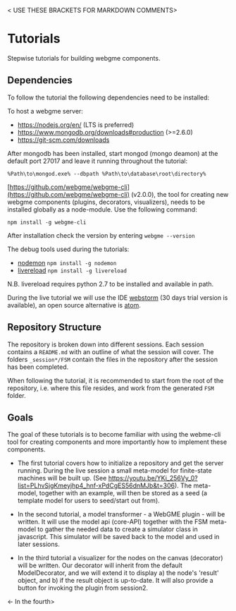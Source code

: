 < USE THESE BRACKETS FOR MARKDOWN COMMENTS>
# Tutorials
Stepwise tutorials for building webgme components.

## Dependencies
To follow the tutorial the following dependencies need to be installed:

To host a webgme server:
- https://nodejs.org/en/ (LTS is preferred)
- https://www.mongodb.org/downloads#production (>=2.6.0)
- https://git-scm.com/downloads

After mongodb has been installed, start mongod (mongo deamon) at the default port 27017 and leave it running throughout the
tutorial:
```
%Path\to\mongod.exe% --dbpath %Path\to\database\root\directory%
```

[https://github.com/webgme/webgme-cli](https://github.com/webgme/webgme-cli) (v2.0.0), the tool for creating new webgme components (plugins, decorators, visualizers), needs to be installed globally as a node-module. Use the following command:
```
npm install -g webgme-cli
```
After installation check the version by entering `webgme --version`


The debug tools used during the tutorials:
- [nodemon](https://github.com/remy/nodemon) `npm install -g nodemon`
- [livereload](https://www.npmjs.com/package/livereload) `npm install -g livereload`

N.B. livereload requires python 2.7 to be installed and available in path.

During the live tutorial we will use the IDE [webstorm](https://www.jetbrains.com/webstorm/download/#section=windows-version) (30 days trial version is available), an open source alternative is [atom](https://atom.io/).

## Repository Structure
The repository is broken down into different sessions. Each session contains a `README.md` with an outline of what the session will cover. The folders `_session*/FSM` contain the files in the repository after the session has been completed.

When following the tutorial, it is recommended to start from the root of the repository, i.e. where this file resides, and work from the generated `FSM` folder.

## Goals
The goal of these tutorials is to become familiar with using the webme-cli tool for creating components and more importantly how to implement these components.

- The first tutorial covers how to initialize a repository and get the server running. During the live session a small meta-model for finite-state machines will be built up. (See https://youtu.be/YKi_256Vy_0?list=PLhvSjgKmeyjhp4_hnf-xPdCgES56dnMJb&t=306). The meta-model, together with an example, will then be stored as a seed (a template model for users to seed/start out from).

- In the second tutorial, a model transformer - a WebGME plugin - will be written. It will use the model api (core-API) together with the FSM meta-model to gather the needed data to create a simulator class in javascript. This simulator will be saved back to the model and used in later sessions.

- In the third tutorial a visualizer for the nodes on the canvas (decorator) will be written. Our decorator will inherit from the default ModelDecorator, and we will extend it to display a) the node's 'result' object, and b) if the result object is up-to-date. It will also provide a button for invoking the plugin from session2.

<- In the fourth>

